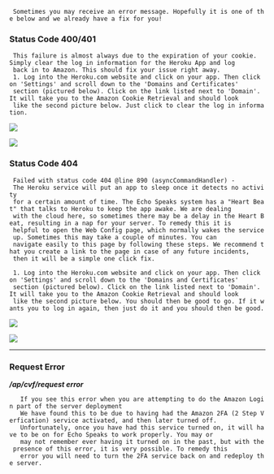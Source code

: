 ` Sometimes you may receive an error message. Hopefully it is one of the below and we already have a fix for you!`

### Status Code 400/401

` This failure is almost always due to the expiration of your cookie.  Simply clear the log in information for the Heroku App and log`\
` back in to Amazon. This should fix your issue right away.`\
` 1. Log into the Heroku.com website and click on your app. Then click on 'Settings' and scroll down to the 'Domains and Certificates'`\
` section (pictured below). Click on the link listed next to 'Domain'. It will take you to the Amazon Cookie Retrieval and should look`\
` like the second picture below. Just click to clear the log in information. `

   ![](https://raw.githubusercontent.com/tonesto7/echo-speaks/master/resources/wiki_images/TS-8.JPG)

   ![](https://raw.githubusercontent.com/tonesto7/echo-speaks/master/resources/wiki_images/TS-9.JPG)

### Status Code 404

` Failed with status code 404 @line 890 (asyncCommandHandler) - The Heroku service will put an app to sleep once it detects no activity`\
` for a certain amount of time. The Echo Speaks system has a "Heart Beat" that talks to Heroku to keep the app awake. We are dealing `\
` with the cloud here, so sometimes there may be a delay in the Heart Beat, resulting in a nap for your server. To remedy this it is`\
` helpful to open the Web Config page, which normally wakes the service up. Sometimes this may take a couple of minutes. You can `\
` navigate easily to this page by following these steps. We recommend that you create a link to the page in case of any future incidents,`\
` then it will be a simple one click fix.`

` 1. Log into the Heroku.com website and click on your app. Then click on 'Settings' and scroll down to the 'Domains and Certificates'`\
` section (pictured below). Click on the link listed next to 'Domain'. It will take you to the Amazon Cookie Retrieval and should look`\
` like the second picture below. You should then be good to go. If it wants you to log in again, then just do it and you should then be good.`

   ![](https://raw.githubusercontent.com/tonesto7/echo-speaks/master/resources/wiki_images/TS-8.JPG)

   ![](https://raw.githubusercontent.com/tonesto7/echo-speaks/master/resources/wiki_images/TS-9.JPG)

---------------------------------------------------------------------------------------------------------------------------------------------------------------------------------------------------------------------------------------------------------------------------------------------------------------------------------------------------------------------------------------------------------------------------------------------------------------------------------------------------------------------------------------------------------------------------------------------------------------------------------------------------------------------------------------------------------------------------------------------------------------------------------------------------------------------------------------------------------------------------------------------------------------------------------------------------------------------------------------------------------------------------------------

### Request Error

***/ap/cvf/request error***

`   If you see this error when you are attempting to do the Amazon Login part of the server deployment`\
`   We have found this to be due to having had the Amazon 2FA (2 Step Verfication) service activated, and then later turned off.`\
`   Unfortunately, once you have had this service turned on, it will have to be on for Echo Speaks to work properly. You may or`\
`   may not remember ever having it turned on in the past, but with the presence of this error, it is very possible. To remedy this`\
`   error you will need to turn the 2FA service back on and redeploy the server.`
